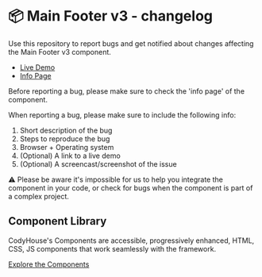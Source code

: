 # 📦 Main Footer v3 - changelog

Use this repository to report bugs and get notified about changes affecting the Main Footer v3 component.

- [Live Demo](https://codyhouse.co/ds/components/app/main-footer-v3)
- [Info Page](https://codyhouse.co/ds/components/info/main-footer-v3)

Before reporting a bug, please make sure to check the 'info page' of the component. 

When reporting a bug, please make sure to include the following info:

1. Short description of the bug
2. Steps to reproduce the bug
3. Browser + Operating system
4. (Optional) A link to a live demo
5. (Optional) A screencast/screenshot of the issue

⚠️ Please be aware it's impossible for us to help you integrate the component in your code, or check for bugs when the component is part of a complex project.

## Component Library

CodyHouse's Components are accessible, progressively enhanced, HTML, CSS, JS components that work seamlessly with the framework.

[Explore the Components](https://codyhouse.co/ds/components)
